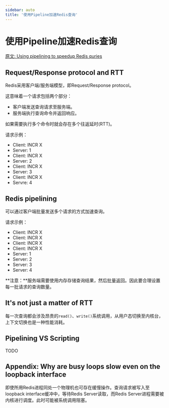 ```yaml
---
sidebar: auto
title: '使用Pipeline加速Redis查询'
---
```


# 使用Pipeline加速Redis查询

[原文: Using pipelining to speedup Redis quries](https://redis.io/topics/pipelining)

## Request/Response protocol and RTT

Redis采用客户端/服务端模型，即Request/Response protocol。

这意味着一个请求包括两个部分：

- 客户端发送查询请求至服务端。
- 服务端执行查询命令并返回响应。

如果需要执行多个命令时就会存在多个往返延时(RTT)。

请求示例：

- Client: INCR X
- Server: 1
- Client: INCR X
- Server: 2
- Client: INCR X
- Server: 3
- Client: INCR X
- Servre: 4

## Redis pipelining

可以通过客户端批量发送多个请求的方式加速查询。

请求示例：

- Client: INCR X
- Client: INCR X
- Client: INCR X
- Client: INCR X
- Server: 1
- Server: 2
- Server: 3
- Server: 4

**注意：**服务端需要使用内存存储查询结果，然后批量返回。因此要合理设置每一批请求的查询数量。

## It's not just a matter of RTT

每一次查询都会涉及昂贵的`read()`、`write()`系统调用，从用户态切换至内核台，上下文切换也是一种性能消耗。

## Pipelining VS Scripting

TODO

## Appendix: Why are busy loops slow even on the loopback interface

即使所用Redis进程同处一个物理机也可存在缓慢操作。查询请求被写入至loopback interface缓冲中，等待Redis Server读取，而Redis Server进程需要被内核进行调度。此时可能被系统调用阻塞。

